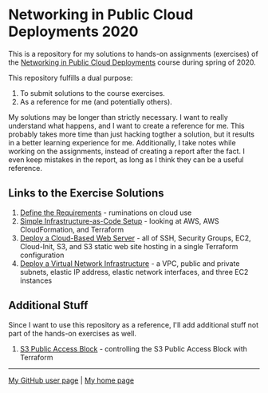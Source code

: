 # Networking in Public Cloud Deployments 2020

This is a repository for my solutions to hands-on assignments (exercises)
of the
[Networking in Public Cloud Deployments](https://www.ipspace.net/PubCloud/)
course during spring of 2020.

This repository fulfills a dual purpose:

1. To submit solutions to the course exercises.
2. As a reference for me (and potentially others).

My solutions may be longer than strictly necessary.
I want to really understand what happens,
and I want to create a reference for me.
This probably takes more time than just hacking togther a solution,
but it results in a better learning experience for me.
Additionally, I take notes while working on the assignments,
instead of creating a report after the fact.
I even keep mistakes in the report,
as long as I think they can be a useful reference.

## Links to the Exercise Solutions

1. [Define the Requirements](ex1-reqs/) - ruminations on cloud use
2. [Simple Infrastructure-as-Code Setup](ex2-iac/) - looking at AWS,
   AWS CloudFormation, and Terraform
3. [Deploy a Cloud-Based Web Server](ex3-web/) - all of SSH, Security Groups,
   EC2, Cloud-Init, S3, and S3 static web site hosting in a single Terraform
   configuration
4. [Deploy a Virtual Network Infrastructure](ex4-infra/) - a VPC, public and
   private subnets, elastic IP address, elastic network interfaces, and
   three EC2 instances

## Additional Stuff

Since I want to use this repository as a reference,
I'll add additional stuff not part of the hands-on exercises as well.

1. [S3 Public Access Block](extra/s3-pab/) - controlling the S3 Public Access
   Block with Terraform

---

[My GitHub user page](https://github.com/auerswal) |
[My home page](https://www.unix-ag.uni-kl.de/~auerswal/)
